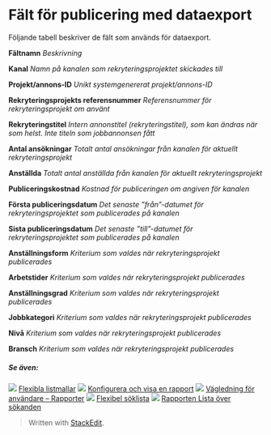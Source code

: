 # Fält för publicering med dataexport

Följande tabell beskriver de fält som används för dataexport.

**Fältnamn** 
*Beskrivning*

**Kanal**
*Namn på kanalen som rekryteringsprojektet skickades till*

**Projekt/annons-ID**
*Unikt systemgenererat projekt/annons-ID*

**Rekryteringsprojekts referensnummer**
*Referensnummer för rekryteringsprojekt om använt*

**Rekryteringstitel**
*Intern annonstitel (rekryteringstitel), som kan ändras när som helst. Inte titeln som jobbannonsen fått*

**Antal ansökningar**
*Totalt antal ansökningar från kanalen för aktuellt rekryteringsprojekt*

**Anställda**
*Totalt antal anställda från kanalen för aktuellt rekryteringsprojekt*

**Publiceringskostnad**
*Kostnad för publiceringen om angiven för kanalen*

**Första publiceringsdatum**
*Det senaste ”från”-datumet för rekryteringsprojektet som publicerades på kanalen*

**Sista publiceringsdatum**
*Det senaste ”till”-datumet för rekryteringsprojektet som publicerades på kanalen*

**Anställningsform**
*Kriterium som valdes när rekryteringsprojekt publicerades*

**Arbetstider**
*Kriterium som valdes när rekryteringsprojekt publicerades*

**Anställningsgrad**
*Kriterium som valdes när rekryteringsprojekt publicerades*

**Jobbkategori**
*Kriterium som valdes när rekryteringsprojekt publicerades*

**Nivå**
*Kriterium som valdes när rekryteringsprojekt publicerades*

**Bransch**
*Kriterium som valdes när rekryteringsprojekt publicerades*

##### Se även:

![](../Resources/Images/icon-document-link.png) [Flexibla listmallar](export_templates.htm)
![](../Resources/Images/icon-document-link.png) [Konfigurera och visa en rapport](configuring_and_running_a_report.htm)
![](../Resources/Images/icon-document-link.png) [Vägledning för användare – Rapporter](guide_for_users_reports.htm)
![](../Resources/Images/icon-document-link.png) [Flexibel söklista](candidate_report.htm)
![](../Resources/Images/icon-document-link.png) [Rapporten Lista över sökanden](applicant_list_report.htm)

> Written with [StackEdit](https://stackedit.io/).
<!--stackedit_data:
eyJoaXN0b3J5IjpbNDIwMDU1MzI1XX0=
-->